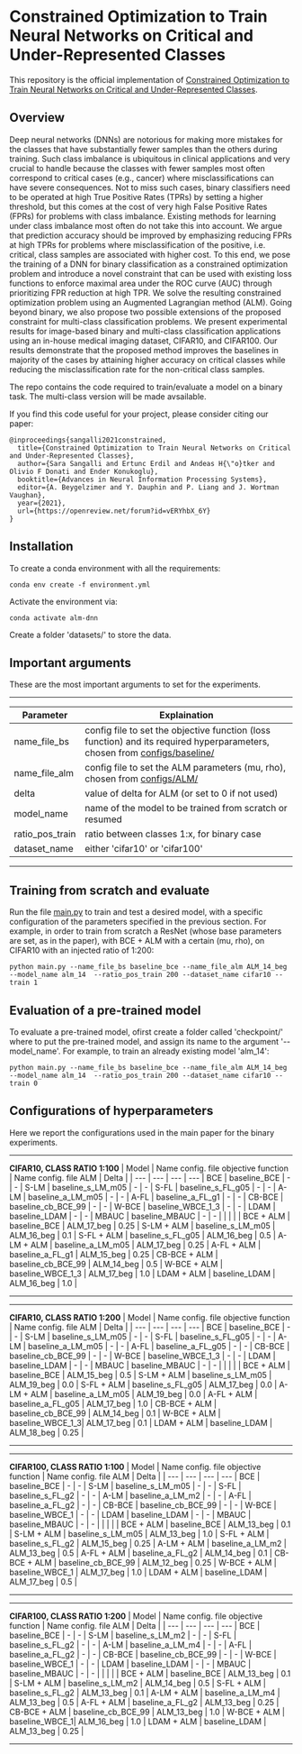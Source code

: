 # Constrained Optimization to Train Neural Networks on Critical and Under-Represented Classes

This repository is the official implementation of [Constrained Optimization to Train Neural Networks on Critical and Under-Represented Classes](https://arxiv.org/abs/2102.12894).

## Overview
Deep neural networks (DNNs) are notorious for making more mistakes for the classes that have substantially fewer samples than the others during training. Such class imbalance is ubiquitous in clinical applications and very crucial to handle because the classes with fewer samples most often correspond to critical cases (e.g., cancer) where misclassifications can have severe consequences. Not to miss such cases, binary classifiers need to be operated at high True Positive Rates (TPRs) by setting a higher threshold, but this comes at the cost of very high False Positive Rates (FPRs) for problems with class imbalance. Existing methods for learning under class imbalance most often do not take this into account. We argue that prediction accuracy should be improved by emphasizing reducing FPRs at high TPRs for problems where misclassification of the positive, i.e. critical, class samples are associated with higher cost. To this end, we pose the training of a DNN for binary classification as a constrained optimization problem and introduce a novel constraint that can be used with existing loss functions to enforce maximal area under the ROC curve (AUC) through prioritizing FPR reduction at high TPR. We solve the resulting constrained optimization problem using an Augmented Lagrangian method (ALM). Going beyond binary, we also propose two possible extensions of the proposed constraint for multi-class classification problems. We present experimental results for image-based binary and multi-class classification applications using an in-house medical imaging dataset, CIFAR10, and CIFAR100. Our results demonstrate that the proposed method improves the baselines in majority of the cases by attaining higher accuracy on critical classes while reducing the misclassification rate for the non-critical class samples.

The repo contains the code required to train/evaluate a model on a binary task. The multi-class version will be made avsailable.

If you find this code useful for your project, please consider citing our paper:
```
@inproceedings{sangalli2021constrained,
  title={Constrained Optimization to Train Neural Networks on Critical and Under-Represented Classes},
  author={Sara Sangalli and Ertunc Erdil and Andeas H{\"o}tker and Olivio F Donati and Ender Konukoglu},
  booktitle={Advances in Neural Information Processing Systems},
  editor={A. Beygelzimer and Y. Dauphin and P. Liang and J. Wortman Vaughan},
  year={2021},
  url={https://openreview.net/forum?id=vERYhbX_6Y}
}
```

## Installation

To create a conda environment with all the requirements:

```setup1
conda env create -f environment.yml
```

Activate the environment via:
```setup2
conda activate alm-dnn
```

Create a folder 'datasets/' to store the data.


## Important arguments
These are the most important arguments to set for the experiments.
___
Parameter | Explaination |
--- | --- |
name_file_bs | config file to set the objective function (loss function) and its required hyperparameters, chosen from [configs/baseline/](https://github.com/salusanga/alm-dnn/tree/main/configs/baseline) |
name_file_alm | config file to set the ALM parameters (mu, rho), chosen from [configs/ALM/](https://github.com/salusanga/alm-dnn/tree/main/configs/ALM) |
delta | value of delta for ALM (or set to 0 if not used) |
model_name | name of the model to be trained from scratch or resumed |
ratio_pos_train | ratio between classes 1:x, for binary case|
dataset_name | either 'cifar10' or 'cifar100' |
___


## Training from scratch and evaluate

Run the file [main.py](https://github.com/salusanga/alm-dnn/blob/main/main.py)  to train and test a desired model, with a specific configuration of the parameters specified in the previous section. For example, in order to train from scratch a ResNet (whose base parameters are set, as in the paper), with BCE + ALM with a certain (mu, rho), on CIFAR10 with an injected ratio of 1:200:

```train
python main.py --name_file_bs baseline_bce --name_file_alm ALM_14_beg --model_name alm_14  --ratio_pos_train 200 --dataset_name cifar10 --train 1
```

## Evaluation of a pre-trained model

To evaluate a pre-trained model, ofirst create a folder called 'checkpoint/' where to put the pre-trained model, and assign its name to the argument '--model_name'. For example, to train an already existing model 'alm_14':

```eval
python main.py --name_file_bs baseline_bce --name_file_alm ALM_14_beg --model_name alm_14  --ratio_pos_train 200 --dataset_name cifar10 --train 0
```

## Configurations of hyperparameters
Here we report the configurations used in the main paper for the binary experiments.

___
**CIFAR10, CLASS RATIO 1:100**
| Model | Name config. file objective function | Name config. file ALM | Delta |
| --- | --- | --- | --- |
BCE | baseline_BCE | - | - |
S-LM | baseline_s_LM_m05 | - | - |
S-FL | baseline_s_FL_g05 | - | - |
A-LM | baseline_a_LM_m05 | - | - |
A-FL |  baseline_a_FL_g1 | - | - |
CB-BCE | baseline_cb_BCE_99 | - | - |
W-BCE |  baseline_WBCE_1_3 | - | - |
LDAM | baseline_LDAM | - | - |
MBAUC | baseline_MBAUC | - | - |
  |  |  |  |
BCE + ALM | baseline_BCE | ALM_17_beg | 0.25 |
S-LM + ALM | baseline_s_LM_m05 | ALM_16_beg | 0.1 |
S-FL + ALM | baseline_s_FL_g05 | ALM_16_beg | 0.5 |
A-LM + ALM | baseline_a_LM_m05 | ALM_17_beg | 0.25 |
A-FL + ALM | baseline_a_FL_g1 | ALM_15_beg | 0.25 |
CB-BCE + ALM | baseline_cb_BCE_99 | ALM_14_beg | 0.5 |
W-BCE + ALM | baseline_WBCE_1_3 | ALM_17_beg | 1.0 |
LDAM + ALM | baseline_LDAM | ALM_16_beg | 1.0 |
___


___
**CIFAR10, CLASS RATIO 1:200**
| Model | Name config. file objective function | Name config. file ALM | Delta |
| --- | --- | --- | --- |
BCE | baseline_BCE | - | - |
S-LM | baseline_s_LM_m05 | - | - |
S-FL | baseline_s_FL_g05 | - | - |
A-LM | baseline_a_LM_m05 | - | - |
A-FL | baseline_a_FL_g05 | - | - |
CB-BCE | baseline_cb_BCE_99 | - | - |
W-BCE | baseline_WBCE_1_3 | - | - |
LDAM | baseline_LDAM | - | - |
MBAUC | baseline_MBAUC | - | - |
  |  |  |  |
BCE + ALM | baseline_BCE | ALM_15_beg | 0.5 |
S-LM + ALM | baseline_s_LM_m05 | ALM_19_beg | 0.0 |
S-FL + ALM | baseline_s_FL_g05 | ALM_17_beg | 0.0 |
A-LM + ALM | baseline_a_LM_m05 | ALM_19_beg | 0.0 |
A-FL + ALM |  baseline_a_FL_g05 | ALM_17_beg | 1.0 |
CB-BCE + ALM | baseline_cb_BCE_99 | ALM_14_beg | 0.1 |
W-BCE + ALM |  baseline_WBCE_1_3| ALM_17_beg | 0.1 |
LDAM + ALM | baseline_LDAM | ALM_18_beg | 0.25 |
___


___
**CIFAR100, CLASS RATIO 1:100**
| Model | Name config. file objective function | Name config. file ALM | Delta |
| --- | --- | --- | --- |
BCE | baseline_BCE | - | - |
S-LM | baseline_s_LM_m05 | - | - |
S-FL | baseline_s_FL_g2 | - | - |
A-LM | baseline_a_LM_m2 | - | - |
A-FL |  baseline_a_FL_g2 | - | - |
CB-BCE | baseline_cb_BCE_99 | - | - |
W-BCE |  baseline_WBCE_1 | - | - |
LDAM | baseline_LDAM | - | - |
MBAUC | baseline_MBAUC | - | - |
  |  |  |  |
BCE + ALM | baseline_BCE | ALM_13_beg | 0.1 |
S-LM + ALM | baseline_s_LM_m05 | ALM_13_beg | 1.0 |
S-FL + ALM | baseline_s_FL_g2 | ALM_15_beg | 0.25 |
A-LM + ALM | baseline_a_LM_m2 | ALM_13_beg | 0.5 |
A-FL + ALM | baseline_a_FL_g2 | ALM_14_beg | 0.1 |
CB-BCE + ALM | baseline_cb_BCE_99 | ALM_12_beg | 0.25 |
W-BCE + ALM | baseline_WBCE_1 | ALM_17_beg | 1.0 |
LDAM + ALM | baseline_LDAM | ALM_17_beg | 0.5 |
___


___
**CIFAR100, CLASS RATIO 1:200**
| Model | Name config. file objective function | Name config. file ALM | Delta |
| --- | --- | --- | --- |
BCE | baseline_BCE | - | - |
S-LM | baseline_s_LM_m2 | - | - |
S-FL | baseline_s_FL_g2 | - | - |
A-LM | baseline_a_LM_m4 | - | - |
A-FL | baseline_a_FL_g2 | - | - |
CB-BCE | baseline_cb_BCE_99 | - | - |
W-BCE | baseline_WBCE_1 | - | - |
LDAM | baseline_LDAM | - | - |
MBAUC | baseline_MBAUC | - | - |
  |  |  |  |
BCE + ALM | baseline_BCE | ALM_13_beg | 0.1 |
S-LM + ALM | baseline_s_LM_m2 | ALM_14_beg | 0.5 |
S-FL + ALM | baseline_s_FL_g2 | ALM_13_beg | 0.1 |
A-LM + ALM | baseline_a_LM_m4 | ALM_13_beg | 0.5 |
A-FL + ALM |  baseline_a_FL_g2 | ALM_13_beg | 0.25 |
CB-BCE + ALM | baseline_cb_BCE_99 | ALM_13_beg | 1.0 |
W-BCE + ALM |  baseline_WBCE_1| ALM_16_beg | 1.0 |
LDAM + ALM | baseline_LDAM | ALM_13_beg | 0.25 |
___
